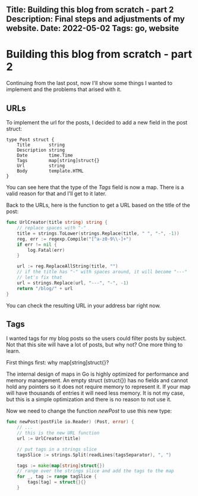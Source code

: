 Title: Building this blog from scratch - part 2
Description: Final steps and adjustments of my website.
Date: 2022-05-02
Tags: go, website
---
# Building this blog from scratch - part 2

Continuing from the last post, now I'll show some things I wanted to implement and the problems that arised with it.

## URLs

To implement the url for the posts, I decided to add a new field in the post struct:

```
type Post struct {
	Title       string
	Description string
	Date        time.Time
	Tags        map[string]struct{}
	Url         string
	Body        template.HTML
}
```

You can see here that the type of the *Tags* field is now a map. There is a valid reason for that and I'll get to it later.

Back to the URLs, here is the function to get a URL based on the title of the post:

```go
func UrlCreator(title string) string {
	// replace spaces with "-"
	title = strings.ToLower(strings.Replace(title, " ", "-", -1))
	reg, err := regexp.Compile("[^a-z0-9\\-]+")
	if err != nil {
		log.Fatal(err)
	}

	url := reg.ReplaceAllString(title, "")
	// if the title has "-" with spaces around, it will become "---"
	// let's fix that
	url = strings.Replace(url, "---", "-", -1)
	return "/blog/" + url
}
```

You can check the resulting URL in your address bar right now.

## Tags

I wanted tags for my blog posts so the users could filter posts by subject. Not that this site will have a lot of posts, but why not? One more thing to learn.

First things first: why map[string]struct{}?

The internal design of maps in Go is highly optimized for performance and memory management. An empty struct (struct{}) has no fields and cannot hold any pointers so it does not require memory to represent it. If your map will have thousands of entries it will need less memory. It is not my case, but this is a simple optimization and there is no reason to not use it.

Now we need to change the function *newPost* to use this new type:

```go
func newPost(postFile io.Reader) (Post, error) {
	// ...
	// this is the new URL function
	url := UrlCreator(title)

	// put tags in a strings slice
	tagsSlice := strings.Split(readLines(tagsSeparator), ", ")

	tags := make(map[string]struct{})
	// range over the strings slice and add the tags to the map
	for _, tag := range tagSlice {
		tags[tag] = struct{}{}
	}
```
